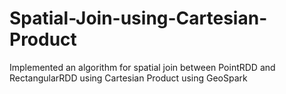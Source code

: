 # Spatial-Join-using-Cartesian-Product

Implemented an algorithm for spatial join between PointRDD and RectangularRDD using Cartesian Product using GeoSpark
